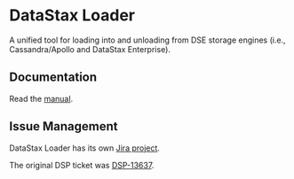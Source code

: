 # DataStax Loader

A unified tool for loading into and unloading from DSE storage engines (i.e., Cassandra/Apollo and DataStax Enterprise).

## Documentation

Read the [manual].

## Issue Management

DataStax Loader has its own [Jira project].

The original DSP ticket was [DSP-13637].

[manual]: manual/
[Jira project]: https://datastax.jira.com/projects/DAT/summary
[DSP-13637]: https://datastax.jira.com/browse/DSP-13637
